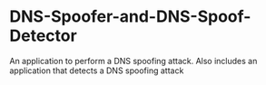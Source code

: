 # DNS-Spoofer-and-DNS-Spoof-Detector
An application to perform a DNS spoofing attack. Also includes an application that detects a DNS spoofing attack
